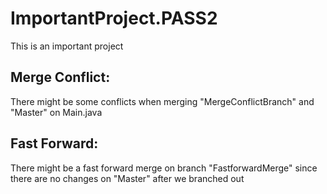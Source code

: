 # ImportantProject.PASS2
This is an important project

## Merge Conflict:
There might be some conflicts when merging "MergeConflictBranch" and "Master" on Main.java

## Fast Forward:
There might be a fast forward merge on branch "FastforwardMerge" since there are no changes on "Master" after we branched out
